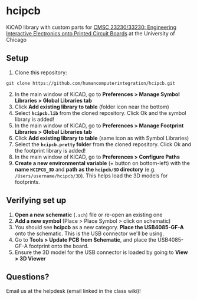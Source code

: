 # hcipcb

KiCAD library with custom parts for [CMSC 23230/33230: Engineering Interactive Electronics onto Printed Circuit Boards](http://hcipcb.plopes.org/) at the University of Chicago

## Setup

1. Clone this repository:

```
git clone https://github.com/humancomputerintegration/hcipcb.git
```

2. In the main window of KiCAD, go to **Preferences > Manage Symbol Libraries > Global Libraries tab**
3. Click **Add existing library to table** (folder icon near the bottom)
4. Select **`hcipcb.lib`** from the cloned repository. Click Ok and the symbol library is added!
5. In the main window of KiCAD, go to **Preferences > Manage Footprint Libraries > Global Libraries tab**
6. Click **Add existing library to table** (same icon as with Symbol Libraries)
7. Select the **`hcipcb.pretty` folder** from the cloned repository. Click Ok and the footprint library is added!
8. In the main window of KiCAD, go to **Preferences > Configure Paths**
9. **Create a new environmental variable** (+ button on bottom-left) with the **name `HCIPCB_3D`** and **path as the `hcipcb/3D` directory** (e.g. `/Users/username/hcipcb/3D`). This helps load the 3D models for footprints.

## Verifying set up

1. **Open a new schematic** (`.sch`) file or re-open an existing one
2. **Add a new symbol** (Place > Place Symbol > click on schematic)
3. You should see **hcipcb** as a new category. **Place the USB4085-GF-A** onto the schematic. This is the USB connector we'll be using.
4. Go to **Tools > Update PCB from Schematic**, and place the USB4085-GF-A footprint onto the board.
5. Ensure the 3D model for the USB connector is loaded by going to **View > 3D Viewer**

## Questions?

Email us at the helpdesk (email linked in the class wiki)!
